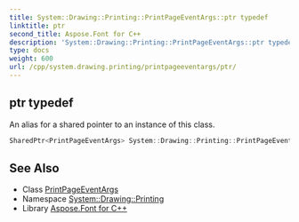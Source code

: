 ```yaml
---
title: System::Drawing::Printing::PrintPageEventArgs::ptr typedef
linktitle: ptr
second_title: Aspose.Font for C++
description: 'System::Drawing::Printing::PrintPageEventArgs::ptr typedef. An alias for a shared pointer to an instance of this class in C++.'
type: docs
weight: 600
url: /cpp/system.drawing.printing/printpageeventargs/ptr/
---
```

## ptr typedef


An alias for a shared pointer to an instance of this class.

```cpp
SharedPtr<PrintPageEventArgs> System::Drawing::Printing::PrintPageEventArgs::ptr
```

## See Also

* Class [PrintPageEventArgs](../)
* Namespace [System::Drawing::Printing](../../)
* Library [Aspose.Font for C++](../../../)
